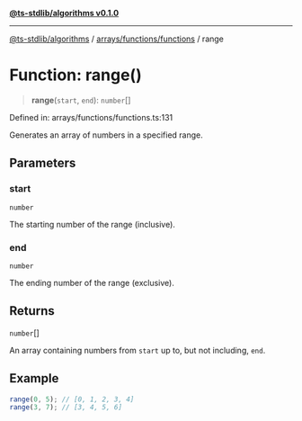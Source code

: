 [**@ts-stdlib/algorithms v0.1.0**](../../../../README.md)

***

[@ts-stdlib/algorithms](../../../../README.md) / [arrays/functions/functions](../README.md) / range

# Function: range()

> **range**(`start`, `end`): `number`[]

Defined in: arrays/functions/functions.ts:131

Generates an array of numbers in a specified range.

## Parameters

### start

`number`

The starting number of the range (inclusive).

### end

`number`

The ending number of the range (exclusive).

## Returns

`number`[]

An array containing numbers from `start` up to, but not including, `end`.

## Example

```typescript
range(0, 5); // [0, 1, 2, 3, 4]
range(3, 7); // [3, 4, 5, 6]
```
